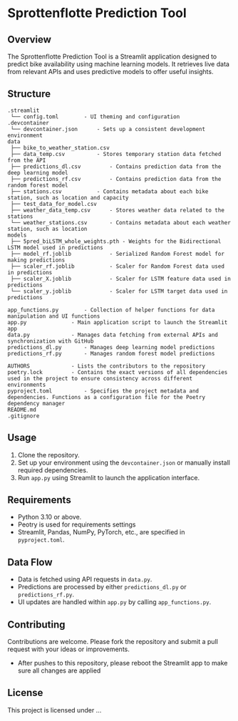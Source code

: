 # Sprottenflotte Prediction Tool

## Overview

The Sprottenflotte Prediction Tool is a Streamlit application designed to predict bike availability using machine learning models. It retrieves live data from relevant APIs and uses predictive models to offer useful insights.

## Structure


```
.streamlit
 └── config.toml		- UI theming and configuration
.devcontainer
 └── devcontainer.json		- Sets up a consistent development environment
data
 ├── bike_to_weather_station.csv
 ├── data_temp.csv			- Stores temporary station data fetched from the API
 ├── predictions_dl.csv			- Contains prediction data from the deep learning model
 ├── predictions_rf.csv			- Contains prediction data from the random forest model
 ├── stations.csv			- Contains metadata about each bike station, such as location and capacity
 ├── test_data_for_model.csv
 ├── weather_data_temp.csv		- Stores weather data related to the stations
 └── weather_stations.csv		- Contains metadata about each weather station, such as location
models
 ├── 5pred_biLSTM_whole_weights.pth	- Weights for the Bidirectional LSTM model used in predictions
 ├── model_rf.joblib			- Serialized Random Forest model for making predictions
 ├── scaler_rf.joblib			- Scaler for Random Forest data used in predictions
 ├── scaler_X.joblib			- Scaler for LSTM feature data used in predictions
 └── scaler_y.joblib			- Scaler for LSTM target data used in predictions

app_functions.py		- Collection of helper functions for data manipulation and UI functions
app.py				- Main application script to launch the Streamlit app
data.py				- Manages data fetching from external APIs and synchronization with GitHub
predictions_dl.py		- Manages deep learning model predictions
predictions_rf.py		- Manages random forest model predictions

AUTHORS				- Lists the contributors to the repository
poetry.lock			- Contains the exact versions of all dependencies used in the project to ensure consistency across different environments
pyproject.toml			- Specifies the project metadata and dependencies. Functions as a configuration file for the Poetry dependency manager
README.md
.gitignore
```

## Usage

1. Clone the repository.
2. Set up your environment using the `devcontainer.json` or manually install required dependencies.
3. Run `app.py` using Streamlit to launch the application interface.

## Requirements

- Python 3.10 or above.
- Peotry is used for requirements settings
- Streamlit, Pandas, NumPy, PyTorch, etc., are specified in `pyproject.toml`.

## Data Flow

- Data is fetched using API requests in `data.py`.
- Predictions are processed by either `predictions_dl.py` or `predictions_rf.py`.
- UI updates are handled within `app.py` by calling `app_functions.py`.

## Contributing

Contributions are welcome. Please fork the repository and submit a pull request with your ideas or improvements.

- After pushes to this repository, please reboot the Streamlit app to make sure all changes are applied

## License

This project is licensed under ...
